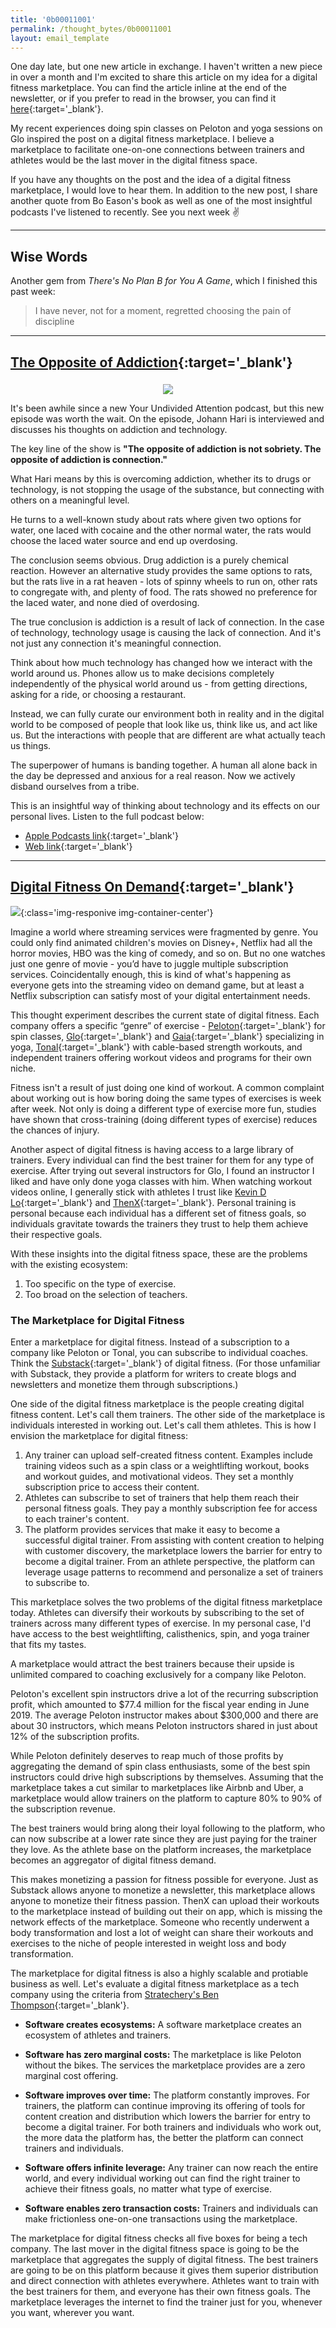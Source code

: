 ```yaml
---
title: '0b00011001'
permalink: /thought_bytes/0b00011001
layout: email_template
---
```


One day late, but one new article in exchange. I haven't written a new piece in over a month and I'm excited to share this article on my idea for a digital fitness marketplace. You can find the article inline at the end of the newsletter, or if you prefer to read in the browser, you can find it [here](https://kevinarifin.com){:target='_blank'}.

My recent experiences doing spin classes on Peloton and yoga sessions on Glo inspired the post on a digital fitness marketplace. I believe a marketplace to facilitate one-on-one connections between trainers and athletes would be the last mover in the digital fitness space.

If you have any thoughts on the post and the idea of a digital fitness marketplace, I would love to hear them. In addition to the new post, I share another quote from Bo Eason's book as well as one of the most insightful podcasts I've listened to recently. See you next week ✌️

<hr class='post-hr' />

## Wise Words

Another gem from *There's No Plan B for You A Game*, which I finished this past week:

> I have never, not for a moment, regretted choosing the pain of discipline

<hr class='post-hr' />

## [**The Opposite of Addiction**](https://podcasts.apple.com/us/podcast/your-undivided-attention/id1460030305?i=1000454479719){:target='_blank'}

<center>
<img src='https://kevinarifin.com/images/thought_bytes/undivided.jpg' class="img-responsive img-container-center" style='max-width:200px; margin-top: 5px'/>
</center>

It's been awhile since a new Your Undivided Attention podcast, but this new episode was worth the wait. On the episode, Johann Hari is interviewed and discusses his thoughts on addiction and technology.

The key line of the show is **"The opposite of addiction is not sobriety. The opposite of addiction is connection."**

What Hari means by this is overcoming addiction, whether its to drugs or technology, is not stopping the usage of the substance, but connecting with others on a meaningful level.

He turns to a well-known study about rats where given two options for water, one laced with cocaine and the other normal water, the rats would choose the laced water source and end up overdosing.

The conclusion seems obvious. Drug addiction is a purely chemical reaction. However an alternative study provides the same options to rats, but the rats live in a rat heaven - lots of spinny wheels to run on, other rats to congregate with, and plenty of food. The rats showed no preference for the laced water, and none died of overdosing.

The true conclusion is addiction is a result of lack of connection. In the case of technology, technology usage is causing the lack of connection. And it's not just any connection it's meaningful connection.

Think about how much technology has changed how we interact with the world around us. Phones allow us to make decisions completely independently of the physical world around us - from getting directions, asking for a ride, or choosing a restaurant.

Instead, we can fully curate our environment both in reality and in the digital world to be composed of people that look like us, think like us, and act like us. But the interactions with people that are different are what actually teach us things.

The superpower of humans is banding together. A human all alone back in the day be depressed and anxious for a real reason. Now we actively disband ourselves from a tribe.

This is an insightful way of thinking about technology and its effects on our personal lives. Listen to the full podcast below:

* [Apple Podcasts link](https://podcasts.apple.com/us/podcast/your-undivided-attention/id1460030305?i=1000454479719){:target='_blank'}
* [Web link](https://your-undivided-attention.simplecast.com/episodes/the-opposite-of-addiction){:target='_blank'}

<hr class='post-hr' />

## [**Digital Fitness On Demand**](https://kevinarifin.com/digital-fitness){:target='_blank'}

![](https://kevinarifin.com/images/nycentral.jpeg){:class='img-responive img-container-center'}

Imagine a world where streaming services were fragmented by genre. You could only find animated children's movies on Disney+, Netflix had all the horror movies, HBO was the king of comedy, and so on. But no one watches just one genre of movie - you’d have to juggle multiple subscription services. Coincidentally enough, this is kind of what's happening as everyone gets into the streaming video on demand game, but at least a Netflix subscription can satisfy most of your digital entertainment needs.

This thought experiment describes the current state of digital fitness. Each company offers a specific “genre” of exercise - [Peloton](https://www.onepeloton.com){:target='_blank'} for spin classes, [Glo](https://www.glo.com){:target='_blank'} and [Gaia](https://www.gaia.com/yoga/practices){:target='_blank'} specializing in yoga, [Tonal](https://www.tonal.com){:target='_blank'} with cable-based strength workouts, and independent trainers offering workout videos and programs for their own niche.

Fitness isn't a result of just doing one kind of workout. A common complaint about working out is how boring doing the same types of exercises is week after week. Not only is doing a different type of exercise more fun, studies have shown that cross-training (doing different types of exercise) reduces the chances of injury.

Another aspect of digital fitness is having access to a large library of trainers. Every individual can find the best trainer for them for any type of exercise. After trying out several instructors for Glo, I found an instructor I liked and have only done yoga classes with him. When watching workout videos online, I generally stick with athletes I trust like [Kevin D Lo](https://www.instagram.com/kevindlo/?hl=en){:target='_blank'} and [ThenX](https://www.thenx.com){:target='_blank'}. Personal training is personal because each individual has a different set of fitness goals, so individuals gravitate towards the trainers they trust to help them achieve their respective goals.

With these insights into the digital fitness space, these are the problems with the existing ecosystem:

1. Too specific on the type of exercise.
2. Too broad on the selection of teachers.

### The Marketplace for Digital Fitness

Enter a marketplace for digital fitness. Instead of a subscription to a company like Peloton or Tonal, you can subscribe to individual coaches. Think the [Substack](https://substack.com){:target='_blank'} of digital fitness. (For those unfamiliar with Substack, they provide a platform for writers to create blogs and newsletters and monetize them through subscriptions.)

One side of the digital fitness marketplace is the people creating digital fitness content. Let's call them trainers. The other side of the marketplace is individuals interested in working out. Let's call them athletes. This is how I envision the marketplace for digital fitness:

1. Any trainer can upload self-created fitness content. Examples include training videos such as a spin class or a weightlifting workout, books and workout guides, and motivational videos. They set a monthly subscription price to access their content.
2. Athletes can subscribe to set of trainers that help them reach their personal fitness goals. They pay a monthly subscription fee for access to each trainer's content.
3. The platform provides services that make it easy to become a successful digital trainer. From assisting with content creation to helping with customer discovery, the marketplace lowers the barrier for entry to become a digital trainer. From an athlete perspective, the platform can leverage usage patterns to recommend and personalize a set of trainers to subscribe to.

This marketplace solves the two problems of the digital fitness marketplace today. Athletes can diversify their workouts by subscribing to the set of trainers across many different types of exercise. In my personal case, I'd have access to the best weightlifting, calisthenics, spin, and yoga trainer that fits my tastes.

A marketplace would attract the best trainers because their upside is unlimited compared to coaching exclusively for a company like Peloton.

Peloton's excellent spin instructors drive a lot of the recurring subscription profit, which amounted to $77.4 million for the fiscal year ending in June 2019. The average Peloton instructor makes about $300,000 and there are about 30 instructors, which means Peloton instructors shared in just about 12% of the subscription profits.

While Peloton definitely deserves to reap much of those profits by aggregating the demand of spin class enthusiasts, some of the best spin instructors could drive high subscriptions by themselves. Assuming that the marketplace takes a cut similar to marketplaces like Airbnb and Uber, a marketplace would allow trainers on the platform to capture 80% to 90% of the subscription revenue.

The best trainers would bring along their loyal following to the platform, who can now subscribe at a lower rate since they are just paying for the trainer they love. As the athlete base on the platform increases, the marketplace becomes an aggregator of digital fitness demand.

This makes monetizing a passion for fitness possible for everyone. Just as Substack allows anyone to monetize a newsletter, this marketplace allows anyone to monetize their fitness passion. ThenX can upload their workouts to the marketplace instead of building out their on app, which is missing the network effects of the marketplace. Someone who recently underwent a body transformation and lost a lot of weight can share their workouts and exercises to the niche of people interested in weight loss and body transformation.

The marketplace for digital fitness is also a highly scalable and protiable business as well. Let's evaluate a digital fitness marketplace as a tech company using the criteria from [Stratechery's Ben Thompson](https://stratechery.com/2019/what-is-a-tech-company/){:target='_blank'}.

* **Software creates ecosystems:** A software marketplace creates an ecosystem of athletes and trainers.

* **Software has zero marginal costs:** The marketplace is like Peloton without the bikes. The services the marketplace provides are a zero marginal cost offering.

* **Software improves over time:** The platform constantly improves. For trainers, the platform can continue improving its offering of tools for content creation and distribution which lowers the barrier for entry to become a digital trainer. For both trainers and individuals who work out, the more data the platform has, the better the platform can connect trainers and individuals.

* **Software offers infinite leverage:** Any trainer can now reach the entire world, and every individual working out can find the right trainer to achieve their fitness goals, no matter what type of exercise.

* **Software enables zero transaction costs:** Trainers and individuals can make frictionless one-on-one transactions using the marketplace.

The marketplace for digital fitness checks all five boxes for being a tech company. The last mover in the digital fitness space is going to be the marketplace that aggregates the supply of digital fitness. The best trainers are going to be on this platform because it gives them superior distribution and direct connection with athletes everywhere. Athletes want to train with the best trainers for them, and everyone has their own fitness goals. The marketplace leverages the internet to find the trainer just for you, whenever you want, wherever you want.